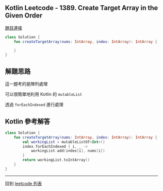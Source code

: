 ## Kotlin Leetcode - 1389. Create Target Array in the Given Order

[題目連接](https://leetcode.com/problems/create-target-array-in-the-given-order/)

```kotlin
class Solution {
    fun createTargetArray(nums: IntArray, index: IntArray): IntArray {

    }
}
```

## 解題思路

這一題考的是陣列處理

可以很簡單地利用 Kotlin 的 `mutableList`

透過 `forEachIndexed` 進行處理

## Kotlin 參考解答

```kotlin
class Solution {
    fun createTargetArray(nums: IntArray, index: IntArray): IntArray {
        val workingList = mutableListOf<Int>()
        index.forEachIndexed { i, _ ->
            workingList.add(index[i], nums[i])
        }
        return workingList.toIntArray()
    }
}
```

------

回到 [leetcode 列表](index.md)
